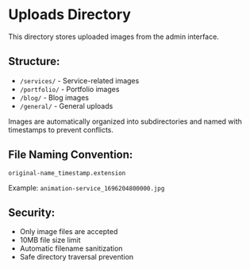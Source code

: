 # Uploads Directory

This directory stores uploaded images from the admin interface.

## Structure:
- `/services/` - Service-related images
- `/portfolio/` - Portfolio images  
- `/blog/` - Blog images
- `/general/` - General uploads

Images are automatically organized into subdirectories and named with timestamps to prevent conflicts.

## File Naming Convention:
`original-name_timestamp.extension`

Example: `animation-service_1696204800000.jpg`

## Security:
- Only image files are accepted
- 10MB file size limit
- Automatic filename sanitization
- Safe directory traversal prevention
